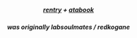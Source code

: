 
<h5 align="center"
![tumblr_4d0616d633ec4fa3ea0636d7cd4635ef_0dc2d587_2048](https://github.com/user-attachments/assets/1b6e7706-1262-4849-a3ef-0b391a787bcd)

  
<h5 align="center"> 

[rentry](https://rentry.co/koganee) + [atabook](https://keithgane.atabook.org/)


<h5 align="center"> 
was originally labsoulmates / redkogane
